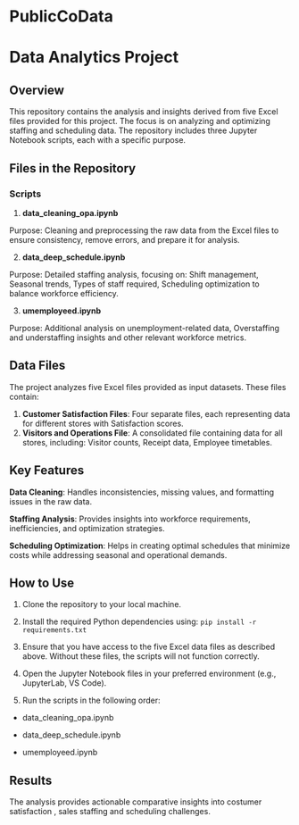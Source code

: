 # PublicCoData

# Data Analytics Project

## Overview

This repository contains the analysis and insights derived from five Excel files provided for this project. The focus is on analyzing and optimizing staffing and scheduling data. The repository includes three Jupyter Notebook scripts, each with a specific purpose.

## Files in the Repository

### Scripts

1. **data_cleaning_opa.ipynb**

Purpose: Cleaning and preprocessing the raw data from the Excel files to ensure consistency, remove errors, and prepare it for analysis.

2. **data_deep_schedule.ipynb**

Purpose: Detailed staffing analysis, focusing on: Shift management, Seasonal trends, Types of staff required, Scheduling optimization to balance workforce efficiency.

3. **umemployeed.ipynb**

Purpose: Additional analysis on unemployment-related data, Overstaffing and understaffing insights and other relevant workforce metrics.

## Data Files

The project analyzes five Excel files provided as input datasets. These files contain:
1. **Customer Satisfaction Files**: Four separate files, each representing data for different stores with Satisfaction scores.
2. **Visitors and Operations File**: A consolidated file containing data for all stores, including: Visitor counts, Receipt data, Employee timetables.

## Key Features

**Data Cleaning**: Handles inconsistencies, missing values, and formatting issues in the raw data.

**Staffing Analysis**: Provides insights into workforce requirements, inefficiencies, and optimization strategies.

**Scheduling Optimization**: Helps in creating optimal schedules that minimize costs while addressing seasonal and operational demands.

## How to Use

1. Clone the repository to your local machine.

2. Install the required Python dependencies using: `pip install -r requirements.txt`

3. Ensure that you have access to the five Excel data files as described above. Without these files, the scripts will not function correctly.

4. Open the Jupyter Notebook files in your preferred environment (e.g., JupyterLab, VS Code).

5. Run the scripts in the following order:

  - data_cleaning_opa.ipynb
  
  - data_deep_schedule.ipynb
  
  - umemployeed.ipynb

## Results

The analysis provides actionable comparative insights into costumer satisfaction , sales staffing and scheduling challenges.

